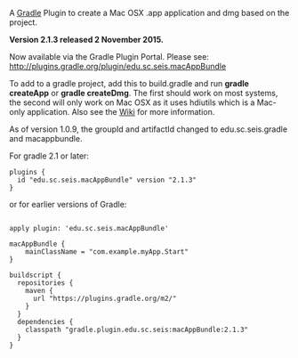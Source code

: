 A [Gradle](http://www.gradle.org) Plugin to create a Mac OSX .app application and dmg based on the project.

**Version 2.1.3 released 2 November 2015.**

Now available via the Gradle Plugin Portal. Please see:
http://plugins.gradle.org/plugin/edu.sc.seis.macAppBundle

To add to a gradle project, add this to build.gradle and run **gradle createApp** or **gradle createDmg**. The first should work on most systems, the second will only work on Mac OSX as it uses hdiutils which is a Mac-only application. Also see the [Wiki](https://github.com/crotwell/gradle-macappbundle/wiki/Intro) for more information.

As of version 1.0.9, the 
groupId and artifactId changed to edu.sc.seis.gradle and macappbundle.

For gradle 2.1 or later:
```
plugins {
  id "edu.sc.seis.macAppBundle" version "2.1.3"
}
```

or for earlier versions of Gradle:

```

apply plugin: 'edu.sc.seis.macAppBundle'

macAppBundle {
    mainClassName = "com.example.myApp.Start"
}

buildscript {
  repositories {
    maven {
      url "https://plugins.gradle.org/m2/"
    }
  }
  dependencies {
    classpath "gradle.plugin.edu.sc.seis:macAppBundle:2.1.3"
  }
}

```
